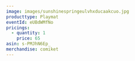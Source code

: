 ```yaml
---
image: images/sunshinespringeulvhxducaakcuo.jpg
producttype: Playmat
eventId: eUBdWMfNo
pricings:
  - quantity: 1
    price: 65
asin: s-PMJhN6Ep_
merchandise: comiket
---
```

